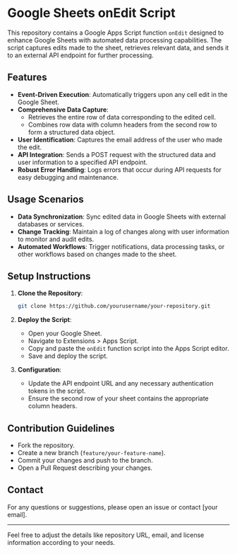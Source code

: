 
# Google Sheets onEdit Script

This repository contains a Google Apps Script function `onEdit` designed to enhance Google Sheets with automated data processing capabilities. The script captures edits made to the sheet, retrieves relevant data, and sends it to an external API endpoint for further processing.

## Features

- **Event-Driven Execution**: Automatically triggers upon any cell edit in the Google Sheet.
- **Comprehensive Data Capture**:
  - Retrieves the entire row of data corresponding to the edited cell.
  - Combines row data with column headers from the second row to form a structured data object.
- **User Identification**: Captures the email address of the user who made the edit.
- **API Integration**: Sends a POST request with the structured data and user information to a specified API endpoint.
- **Robust Error Handling**: Logs errors that occur during API requests for easy debugging and maintenance.

## Usage Scenarios

- **Data Synchronization**: Sync edited data in Google Sheets with external databases or services.
- **Change Tracking**: Maintain a log of changes along with user information to monitor and audit edits.
- **Automated Workflows**: Trigger notifications, data processing tasks, or other workflows based on changes made to the sheet.

## Setup Instructions

1. **Clone the Repository**:
   ```bash
   git clone https://github.com/yourusername/your-repository.git
   ```

2. **Deploy the Script**:
   - Open your Google Sheet.
   - Navigate to Extensions > Apps Script.
   - Copy and paste the `onEdit` function script into the Apps Script editor.
   - Save and deploy the script.

3. **Configuration**:
   - Update the API endpoint URL and any necessary authentication tokens in the script.
   - Ensure the second row of your sheet contains the appropriate column headers.

## Contribution Guidelines

- Fork the repository.
- Create a new branch (`feature/your-feature-name`).
- Commit your changes and push to the branch.
- Open a Pull Request describing your changes.



## Contact

For any questions or suggestions, please open an issue or contact [your email].

---

Feel free to adjust the details like repository URL, email, and license information according to your needs.
